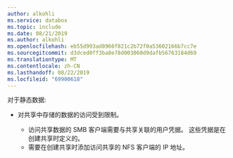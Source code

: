 ```yaml
---
author: alkohli
ms.service: databox
ms.topic: include
ms.date: 08/21/2019
ms.author: alkohli
ms.openlocfilehash: eb55d993ad8960f821c2b72f0a53602166b7cc7e
ms.sourcegitcommit: d3dced0ff3ba8e78d003060d9dafb56763184d69
ms.translationtype: MT
ms.contentlocale: zh-CN
ms.lasthandoff: 08/22/2019
ms.locfileid: "69900618"
---
```

对于静态数据:

- 对共享中存储的数据的访问受到限制。

    - 访问共享数据的 SMB 客户端需要与共享关联的用户凭据。 这些凭据是在创建共享时定义的。
    - 需要在创建共享时添加访问共享的 NFS 客户端的 IP 地址。
